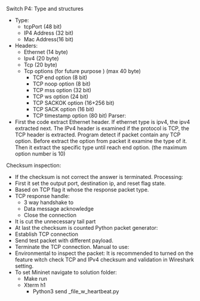 Switch P4:
Type and structures
* Type:
  * tcpPort (48 bit)
  * IP4 Address (32 bit)
  * Mac Address(16 bit)
* Headers:
  * Ethernet (14 byte)
  * Ipv4 (20 byte)
  * Tcp (20 byte)
  * Tcp options (for future purpose ) (max 40 byte)
    * TCP end option  (8 bit)
    * TCP noop option  (8 bit)
    * TCP mss option  (32 bit)
    * TCP ws option  (24 bit)
    * TCP SACKOK  option (16+256 bit)
    * TCP SACK option  (16 bit)
    * TCP timestamp option (80 bit)
Parser:
* First the code extract Ethernet header.
If ethernet type is ipv4, the ipv4 extracted next. The IPv4 header is examined if the protocol is TCP, the TCP header is extracted. Program detect if packet contain any TCP option. Before extract the option from packet it examine the type of it. Then it extract the specific type until reach end option. (the maximum option number is 10)

Checksum inspection:
* If the checksum is not correct the answer is terminated.
Processing:
* First it set the output port, destination ip, and reset flag state.
* Based on TCP flag it whose the response packet type.
* TCP response handle:
  * 3 way handshake to 
  * Data message acknowledge
  * Close the connection
* It is cut the unnecessary tail part 
* At last the  checksum is counted 
Python packet generator:
* Establish TCP connection 
* Send test packet with different payload.
* Terminate the TCP connection. 
Manual to use:
* Environmental to inspect the packet: It is recommended to turned on the feature witch check TCP and IPv4 checksum and validation in Wireshark setting.
* To set Mininet navigate to solution folder: 
  * Make run 
  * Xterm h1 
    * Python3 send _file_w_heartbeat.py
